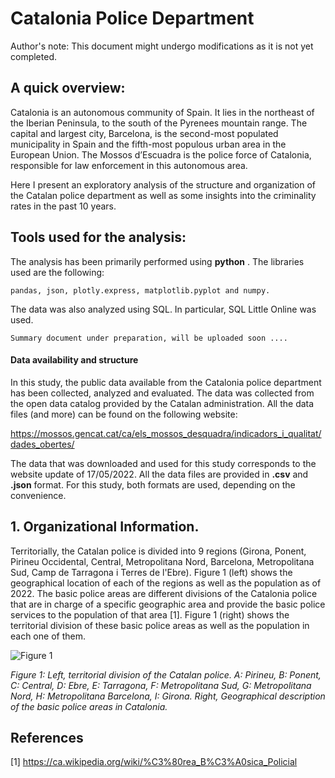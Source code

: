 


# Catalonia Police Department

Author's note: This document might undergo modifications as it is not yet completed.  

## A quick overview: 


Catalonia is an autonomous community of Spain. It lies in the northeast of the Iberian Peninsula, to the south of the Pyrenees mountain range. The capital and largest city, Barcelona, is the second-most populated municipality in Spain and the fifth-most populous urban area in the European Union. The Mossos d’Escuadra is the police force of Catalonia, responsible for law enforcement in this autonomous area.

Here I present an exploratory analysis of the structure and organization of the Catalan police department as well as some insights into the criminality rates in the past 10 years. 



## Tools used for the analysis: 

 The analysis has been primarily performed using **python** . The libraries used are the following:

    pandas, json, plotly.express, matplotlib.pyplot and numpy.

The data was also analyzed using SQL. In particular, SQL Little Online was used.

    Summary document under preparation, will be uploaded soon .... 

#### Data availability and structure

In this study, the public data available from the Catalonia police department has been collected, analyzed and evaluated. The data was collected from the open data catalog provided by the Catalan administration. All the data files (and more) can be found on the following website: 

[https://mossos.gencat.cat/ca/els_mossos_desquadra/indicadors_i_qualitat/dades_obertes/ ](https://mossos.gencat.cat/ca/els_mossos_desquadra/indicadors_i_qualitat/dades_obertes/ )

The data that was downloaded and used for this study corresponds to the website update of 17/05/2022. All the data files are provided in **.csv** and **.json** format. For this study, both formats are used, depending on the convenience. 



## 1. Organizational Information. 



Territorially, the Catalan police is divided into 9 regions (Girona, Ponent, Pirineu Occidental, Central, Metropolitana Nord, Barcelona, Metropolitana Sud, Camp de Tarragona i Terres de l'Ebre). Figure 1 (left) shows the geographical location of each of the regions as well as the population as of 2022. The basic police areas are different divisions of the Catalonia police that are in charge of a specific geographic area and provide the basic police services to the population of that area [1]. Figure 1 (right) shows the territorial division of these basic police areas as well as the population in each one of them. 


![Figure 1]("https://github.com/navarrof/PolicingCatalonia/assets/54847307/a3f25e99-3526-45e6-98b9-04c60d04513d")

*Figure 1: Left, territorial division of the Catalan police. A: Pirineu, B: Ponent, C: Central, D: Ebre, E: Tarragona, F: Metropolitana Sud, G: Metropolitana Nord, H: Metropolitana Barcelona, I: Girona. Right, Geographical description of the basic police areas in Catalonia.*





## References

[1] https://ca.wikipedia.org/wiki/%C3%80rea_B%C3%A0sica_Policial 